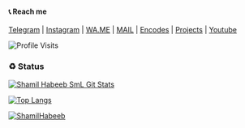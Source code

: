 

#### 📞 Reach me
[Telegram](https://t.me/shamilnelli) | [Instagram](https://instagram.com/shamil.nelli) | [WA.ME](https://wa.me/+919496300461) | [MAIL](mailto:shamilhabeeb5@gmail.com) | [Encodes](https://t.me/smlx265) | [Projects](https://t.me/mwkbots) | [Youtube](https://youtube.com/channel/UClP0fw_t0lOU1mYuL7gEa2g)


![Profile Visits](https://visitor-badge.laobi.icu/badge?page_id=shamilhabeebnelli)

### ♻️ Status 
    
[![Shamil Habeeb SmL Git Stats](https://github-readme-stats.vercel.app/api?username=Shamilhabeebnelli&include_all_commits=true&count_private=true&theme=gold)](https://github.com/shamilhabeebnelli)

[![Top Langs](https://github-readme-stats.vercel.app/api/top-langs/?username=ShamilHabeebnelli&layout=compact&theme=gold)](https://github.com/shamilhabeebnelli)

<p align="left"> <a href="https://github.com/ryo-ma/github-profile-trophy"><img src="https://github-profile-trophy.vercel.app/?username=shamilhabeebnelli" alt="ShamilHabeeb" /></a> </p>
